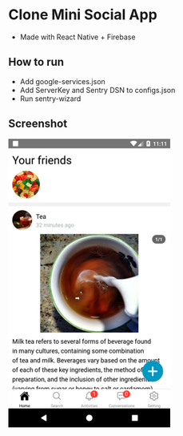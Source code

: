 # Clone Mini Social App

- Made with React Native + Firebase

## How to run

- Add google-services.json
- Add ServerKey and Sentry DSN to configs.json
- Run sentry-wizard

## Screenshot

![screenshot](https://raw.githubusercontent.com/nguyentu43/clone-mini-social-app/master/screenshot.jpg)
